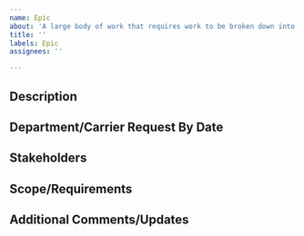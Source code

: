 ```yaml
---
name: Epic
about: 'A large body of work that requires work to be broken down into smaller issues. '
title: ''
labels: Epic
assignees: ''

---
```


## Description

## Department/Carrier Request By Date

## Stakeholders

## Scope/Requirements

## Additional Comments/Updates
